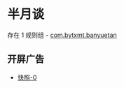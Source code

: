 # 半月谈

存在 1 规则组 - [com.bytxmt.banyuetan](/src/apps/com.bytxmt.banyuetan.ts)

## 开屏广告

- [快照-0](https://i.gkd.li/import/13166668)
